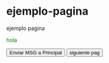 # ejemplo-pagina
ejemplo pagina

<p style="color: green">hola</p>
<p id="receiver"></p>
<button id="send">Enviar MSG a Principal</button>
<a href=" https://luisantonio23.github.io/prueba-pag-2/"><button id="next">siguiente pag</button></a>

<script type="text/javascript">
window.onload = function() {
	function receiveMessage(e) {
		
		var styleSheet = document.createElement('style')
		styleSheet.innerHTML = e.data[0];
		document.body.appendChild(styleSheet);
		
		if(e.data[1] == "getUrlLocation"){
			sendMessage('' + document.location);	
		}	
	}
	
	var sendMessage = function(msg){
		window.parent.postMessage(msg, '*');
	};
	
	window.addEventListener('message', receiveMessage);
}
</script>
